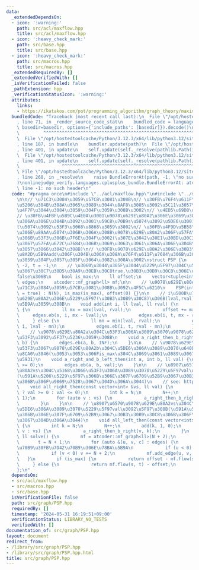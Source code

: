 ```yaml
---
data:
  _extendedDependsOn:
  - icon: ':warning:'
    path: src/acl/maxflow.hpp
    title: src/acl/maxflow.hpp
  - icon: ':heavy_check_mark:'
    path: src/base.hpp
    title: src/base.hpp
  - icon: ':heavy_check_mark:'
    path: src/macros.hpp
    title: src/macros.hpp
  _extendedRequiredBy: []
  _extendedVerifiedWith: []
  _isVerificationFailed: false
  _pathExtension: hpp
  _verificationStatusIcon: ':warning:'
  attributes:
    links:
    - https://ikatakos.com/pot/programming_algorithm/graph_theory/maximum_flow/burn_bury_problem
  bundledCode: "Traceback (most recent call last):\n  File \"/opt/hostedtoolcache/Python/3.12.3/x64/lib/python3.12/site-packages/onlinejudge_verify/documentation/build.py\"\
    , line 71, in _render_source_code_stat\n    bundled_code = language.bundle(stat.path,\
    \ basedir=basedir, options={'include_paths': [basedir]}).decode()\n          \
    \         ^^^^^^^^^^^^^^^^^^^^^^^^^^^^^^^^^^^^^^^^^^^^^^^^^^^^^^^^^^^^^^^^^^^^^^^^^^^^^^^^^\n\
    \  File \"/opt/hostedtoolcache/Python/3.12.3/x64/lib/python3.12/site-packages/onlinejudge_verify/languages/cplusplus.py\"\
    , line 187, in bundle\n    bundler.update(path)\n  File \"/opt/hostedtoolcache/Python/3.12.3/x64/lib/python3.12/site-packages/onlinejudge_verify/languages/cplusplus_bundle.py\"\
    , line 401, in update\n    self.update(self._resolve(pathlib.Path(included), included_from=path))\n\
    \  File \"/opt/hostedtoolcache/Python/3.12.3/x64/lib/python3.12/site-packages/onlinejudge_verify/languages/cplusplus_bundle.py\"\
    , line 401, in update\n    self.update(self._resolve(pathlib.Path(included), included_from=path))\n\
    \                ^^^^^^^^^^^^^^^^^^^^^^^^^^^^^^^^^^^^^^^^^^^^^^^^^^^^^^^^^\n \
    \ File \"/opt/hostedtoolcache/Python/3.12.3/x64/lib/python3.12/site-packages/onlinejudge_verify/languages/cplusplus_bundle.py\"\
    , line 260, in _resolve\n    raise BundleErrorAt(path, -1, \"no such header\"\
    )\nonlinejudge_verify.languages.cplusplus_bundle.BundleErrorAt: atcoder/maxflow:\
    \ line -1: no such header\n"
  code: "#pragma once\n#include \"../acl/maxflow.hpp\"\n#include \"../macros.hpp\"\
    \n\n// \u71C3\u3084\u3059\u57CB\u3081\u308B\n// \u30FB\u76F4\u611F\u7684\u306B\
    \u5206\u304B\u308A\u3065\u3089\u3044\u8AF8\u3005\u3092\u5C11\u3057\u3067\u3082\
    \u4F7F\u3044\u3084\u3059\u304F\u3059\u308B\u3002\n// \u4ED5\u69D8\u8AAC\u660E\n\
    // \u30FB\u4FBF\u5B9C\u4E0A\u3001\u9078\u629E\u80A2\u306E\u3069\u3061\u3089\u5074\
    \u306A\u306E\u304B\u3092\u3001\u59CB\u70B9s\u5074\u3092\u5DE6\u3001\u7D42\u70B9\
    t\u5074\u3092\u53F3\u3068\u8868\u3059\u3002\n// \u30FB\u4F9D\u5B58\u95A2\u4FC2\
    \u306E\u89AA\u5074\u306B\u306A\u308B\u9078\u629E\u80A2\u306F\u57FA\u672C\u7684\
    \u306B\u53F3\u306B\u7F6E\u304F\u3002(\u307E\u3042\u30E1\u30BD\u30C3\u30C9\u540D\
    \u3067\u57FA\u672C\u7684\u306B\u3069\u3063\u3061\u306A\u306E\u304B\u306F\u793A\
    \u3057\u3066\u3042\u308B)\n// \u30FB\u9078\u629E\u80A2\u306E\u30B3\u30B9\u30C8\
    \u8A2D\u5B9Aadd\u306F\u304B\u306A\u308A\u76F4\u611F\u7684\u306B\u3084\u308A\u3084\
    \u3059\u304F\u3057\u305F\u3064\u3082\u308A\u3002\nstruct PSP {\n    int N, s =\
    \ -2, t = -1;\n    // \u3060\u3044\u305F\u3044\u5229\u5F97\u304C\u591A\u3044\u306E\
    \u3067\u30C7\u30D5\u30A9\u30EB\u30C8true,\u30B3\u30B9\u30C8\u306E\u6642\u306F\
    false\u306B\n    bool is_max;\n    ll offset;\n    vector<tuple<int, int, ll>>\
    \ edges;\n    atcoder::mf_graph<ll> mf;\n\n    // \u9078\u629E\u80A2N\u500B\u306E\
    \u71C3\u3084\u3059\u57CB\u3081\u308B\u3092\u4F5C\u6210\n    PSP(int N, bool is_max\
    \ = true) : N(N), is_max(is_max), offset(0) {}\n\n    // i\u500B\u76EE\u306E\u9078\
    \u629E\u80A2\u306E\u5229\u5F97(\u30B3\u30B9\u30C8)\u306B(lval,rval)\u3092\u8A2D\
    \u5B9A\u3059\u308B\n    void add(int i, ll lval, ll rval) {\n        if (is_max)\
    \ {\n            ll mx = max(lval, rval);\n            offset += mx;\n       \
    \     edges.eb(s, i, mx - lval);\n            edges.eb(i, t, mx - rval);\n   \
    \     } else {\n            ll mn = min(lval, rval);\n            edges.eb(s,\
    \ i, lval - mn);\n            edges.eb(i, t, rval - mn);\n        }\n    }\n\n\
    \    // \u9078\u629E\u80A2a\u304C\u53F3\u306A\u3089\u3070\u9078\u629E\u80A2b\u3082\
    \u53F3\u3092\u5F37\u5236\u3059\u308B\n    void a_right_then_b_right(int a, int\
    \ b) {\n        edges.eb(a, b, INF);\n    }\n\n    // \u9078\u629E\u80A2a\u304C\
    \u53F3\u3067\u9078\u629E\u80A2b\u304C\u5DE6\u306A\u3089\u3070\u640D\u5931val\u3092\
    \u8CA0\u3046(\u3053\u3053\u306Fis_max\u304C\u3069\u3061\u3089\u3067\u3082\u640D\
    \u5931)\n    void a_right_and_b_left_then(int a, int b, ll val) {\n        assert(val\
    \ >= 0);\n        edges.eb(a, b, val);\n    }\n\n    // \u8907\u6570\u9078\u629E\
    \u80A2vs\u304C\u5168\u3066\u53F3\u306A\u3089\u3070\u5229\u5F97val\u3092\u5F97\u308B\
    (\u591A\u5206\u5229\u5F97\u306B\u306E\u307F\u6709\u52B9\u3067\u30B3\u30B9\u30C8\
    \u306B\u306F\u9069\u7528\u3067\u304D\u306A\u3044)\n    // see: https://ikatakos.com/pot/programming_algorithm/graph_theory/maximum_flow/burn_bury_problem\n\
    \    void all_right_then(const vector<int> &vs, ll val) {\n        assert(is_max\
    \ ? val >= 0 : val <= 0);\n        int k = N;\n        N++;\n        add(k, 0,\
    \ 1);\n        for (auto v : vs) {\n            a_right_then_b_right(k, v);\n\
    \        }\n    }\n\n    // \u8907\u6570\u9078\u629E\u80A2vs\u304C\u5168\u3066\
    \u5DE6\u306A\u3089\u3070\u5229\u5F97val\u3092\u5F97\u308B(\u591A\u5206\u5229\u5F97\
    \u306B\u306E\u307F\u6709\u52B9\u3067\u30B3\u30B9\u30C8\u306B\u306F\u9069\u7528\
    \u3067\u304D\u306A\u3044)\n    void all_left_then(const vector<int> &vs, ll val)\
    \ {\n        int k = N;\n        N++;\n        add(k, 1, 0);\n        for (auto\
    \ v : vs) {\n            a_right_then_b_right(v, k);\n        }\n    }\n\n   \
    \ ll solve() {\n        mf = atcoder::mf_graph<ll>(N + 2);\n        s = N;\n \
    \       t = N + 1;\n        for (auto &[u, v, c] : edges) {\n            // \u59CB\
    \u70B9\u30FB\u7D42\u70B9\u306E\u78BA\u5B9A\n            if (u < 0) u += N + 2;\n\
    \            if (v < 0) v += N + 2;\n            mf.add_edge(u, v, c);\n     \
    \   }\n        if (is_max) {\n            return offset - mf.flow(s, t);\n   \
    \     } else {\n            return mf.flow(s, t) - offset;\n        }\n    }\n\
    };\n"
  dependsOn:
  - src/acl/maxflow.hpp
  - src/macros.hpp
  - src/base.hpp
  isVerificationFile: false
  path: src/graph/PSP.hpp
  requiredBy: []
  timestamp: '2024-05-31 16:19:51+09:00'
  verificationStatus: LIBRARY_NO_TESTS
  verifiedWith: []
documentation_of: src/graph/PSP.hpp
layout: document
redirect_from:
- /library/src/graph/PSP.hpp
- /library/src/graph/PSP.hpp.html
title: src/graph/PSP.hpp
---
```

